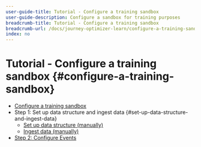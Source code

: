 ```yaml
---
user-guide-title: Tutorial - Configure a training sandbox
user-guide-description: Configure a sandbox for training purposes
breadcrumb-title: Tutorial - Configure a training sandbox
breadcrumb-url: /docs/journey-optimizer-learn/configure-a-training-sandbox/introduction-and-prerequisites.html
index: no
---
```


# Tutorial - Configure a training sandbox {#configure-a-training-sandbox}

+ [Configure a training sandbox](/help/tutorial-configure-a-training-sandbox/introduction-and-prerequisites.md)
+ Step 1: Set up data structure and ingest data {#set-up-data-structure-and-ingest-data}
  + [Set up data structure (manually)](/help/tutorial-configure-a-training-sandbox/manual-data-set-up.md)
  + [Ingest data (manually)](/help/tutorial-configure-a-training-sandbox/manual-data-ingestion.md)
+ [Step 2: Configure Events](/help/tutorial-configure-a-training-sandbox/configure-events.md)
